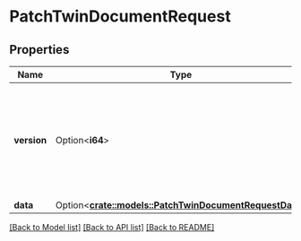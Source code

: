 # PatchTwinDocumentRequest

## Properties

Name | Type | Description | Notes
------------ | ------------- | ------------- | -------------
**version** | Option<**i64**> | If set, ensures that the document's current version matches before persisting the update. | [optional]
**data** | Option<[**crate::models::PatchTwinDocumentRequestData**](PatchTwinDocument_request_data.md)> |  | [optional]

[[Back to Model list]](../README.md#documentation-for-models) [[Back to API list]](../README.md#documentation-for-api-endpoints) [[Back to README]](../README.md)



